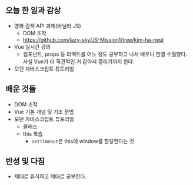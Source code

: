 ## 오늘 한 일과 감상
- 영화 검색 API 과제(바닐라 JS)
  - DOM 조작
  - https://github.com/lazy-sky/JS-Mission1/tree/kim-ha-neul
- Vue 실시간 강의
  - 컴포넌트, props 등 리액트를 어느 정도 공부하고 나서 배우니 한결 수월했다. 사실 Vue가 더 직관적인 거 같아서 끌리기까지 한다.
- 모던 자바스크립트 튜토리얼

## 배운 것들
- DOM 조작
- Vue 기본 개념 및 기초 문법
- 모던 자바스크립트 튜토리얼
  - 클래스
  - this 복습
    - `setTimeout`은 this에 window를 할당한다는 것

## 반성 및 다짐

- 제대로 휴식하고 제대로 공부한다.
